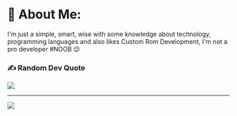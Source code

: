 # 💫 About Me:
I'm just a simple, smart, wise with some knowledge about technology, programming languages and also likes Custom Rom Development, I'm not a pro developer #NOOB 😉

### ✍️ Random Dev Quote
![](https://quotes-github-readme.vercel.app/api?type=vetical&theme=radical)

---
[![](https://visitcount.itsvg.in/api?id=CodeChas3r1&icon=0&color=0)](https://visitcount.itsvg.in)

<!-- Proudly created with GPRM ( https://gprm.itsvg.in ) -->
